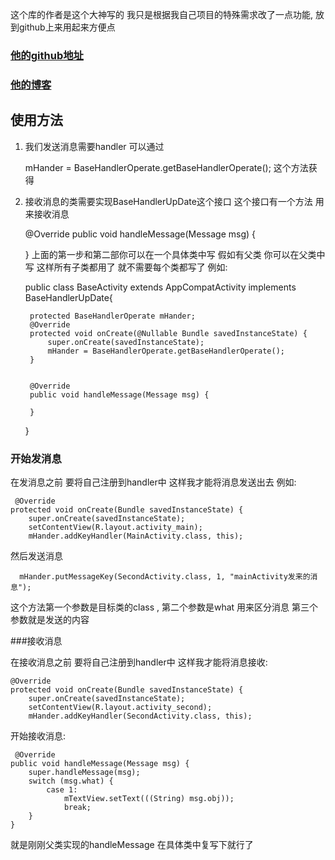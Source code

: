 这个库的作者是这个大神写的 我只是根据我自己项目的特殊需求改了一点功能, 放到github上来用起来方便点

### [他的github地址](https://github.com/LiqiNew/HandlerFrame)

### [他的博客](http://www.jianshu.com/p/e9fbb99593cb)

## 使用方法

1. 我们发送消息需要handler  可以通过

	mHander = BaseHandlerOperate.getBaseHandlerOperate();
这个方法获得   
2. 接收消息的类需要实现BaseHandlerUpDate这个接口
这个接口有一个方法 用来接收消息
	
	 @Override
    public void handleMessage(Message msg) {

    }
上面的第一步和第二部你可以在一个具体类中写  假如有父类  你可以在父类中写 这样所有子类都用了  就不需要每个类都写了 例如:

	public class BaseActivity extends AppCompatActivity implements BaseHandlerUpDate{
	
	    protected BaseHandlerOperate mHander;
	    @Override
	    protected void onCreate(@Nullable Bundle savedInstanceState) {
	        super.onCreate(savedInstanceState);
	        mHander = BaseHandlerOperate.getBaseHandlerOperate();
	    }
	
	
	    @Override
	    public void handleMessage(Message msg) {
	
	    }
	}

### 开始发消息
在发消息之前 要将自己注册到handler中 这样我才能将消息发送出去
例如: 

	 @Override
    protected void onCreate(Bundle savedInstanceState) {
        super.onCreate(savedInstanceState);
        setContentView(R.layout.activity_main);
        mHander.addKeyHandler(MainActivity.class, this);
然后发送消息

	  mHander.putMessageKey(SecondActivity.class, 1, "mainActivity发来的消息");
这个方法第一个参数是目标类的class ,  第二个参数是what  用来区分消息  第三个参数就是发送的内容

###接收消息

在接收消息之前 要将自己注册到handler中 这样我才能将消息接收:

	@Override
    protected void onCreate(Bundle savedInstanceState) {
        super.onCreate(savedInstanceState);
        setContentView(R.layout.activity_second);
        mHander.addKeyHandler(SecondActivity.class, this);
开始接收消息:

	 @Override
    public void handleMessage(Message msg) {
        super.handleMessage(msg);
        switch (msg.what) {
            case 1:
                mTextView.setText(((String) msg.obj));
                break;
        }
    }
就是刚刚父类实现的handleMessage  在具体类中复写下就行了

